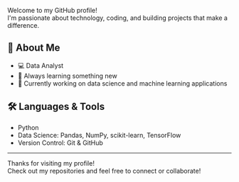 Welcome to my GitHub profile!  
I'm passionate about technology, coding, and building projects that make a difference.

## 🚀 About Me
- 💻 Data Analyst
- 🌱 Always learning something new
- 🔭 Currently working on data science and machine learning applications

## 🛠️ Languages & Tools
- Python
- Data Science: Pandas, NumPy, scikit-learn, TensorFlow
- Version Control: Git & GitHub


---

Thanks for visiting my profile!  
Check out my repositories and feel free to connect or collaborate!
